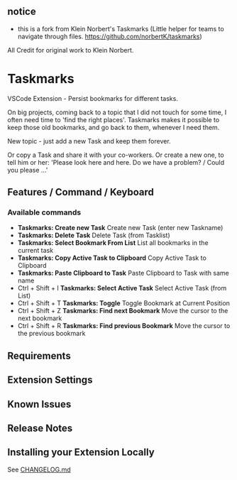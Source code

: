 ## notice

- this is a fork from Klein Norbert's Taskmarks (Little helper for teams to navigate through files. https://github.com/norbertK/taskmarks)

All Credit for original work to Klein Norbert.

# Taskmarks

VSCode Extension - Persist bookmarks for different tasks.

On big projects, coming back to a topic that I did not touch for some time, I often need time to 'find the right places'. Taskmarks makes it possible to keep those old bookmarks, and go back to them, whenever I need them.

New topic - just add a new Task and keep them forever.

Or copy a Task and share it with your co-workers. Or create a new one, to tell him or her: 'Please look here and here. Do we have a problem? / Could you please ...'

## Features / Command / Keyboard

### Available commands

- **Taskmarks: Create new Task** Create new Task (enter new Taskname)
- **Taskmarks: Delete Task** Delete Task (from Tasklist)
- **Taskmarks: Select Bookmark From List** List all bookmarks in the current task
- **Taskmarks: Copy Active Task to Clipboard** Copy Active Task to Clipboard
- **Taskmarks: Paste Clipboard to Task** Paste Clipboard to Task with same name
- Ctrl + Shift + I **Taskmarks: Select Active Task** Select Active Task (from List)
- Ctrl + Shift + T **Taskmarks: Toggle** Toggle Bookmark at Current Position
- Ctrl + Shift + Z **Taskmarks: Find next Bookmark** Move the cursor to the next bookmark
- Ctrl + Shift + R **Taskmarks: Find previous Bookmark** Move the cursor to the previous bookmark

## Requirements

## Extension Settings

## Known Issues

## Release Notes

## Installing your Extension Locally

See [CHANGELOG.md](https://github.com/norbertK/taskmarks/blob/master/CHANGELOG.md)
